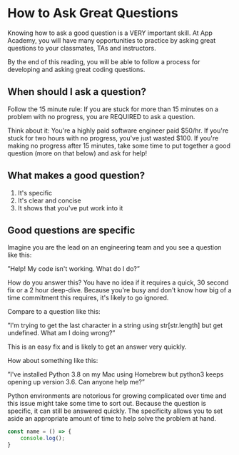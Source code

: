 # How to Ask Great Questions

Knowing how to ask a good question is a VERY important skill. At App Academy, you will have many opportunities to practice by asking great questions to your classmates, TAs and instructors.

By the end of this reading, you will be able to follow a process for developing and asking great coding questions.

## When should I ask a question?

Follow the 15 minute rule: If you are stuck for more than 15 minutes on a problem with no progress, you are REQUIRED to ask a question.

Think about it: You're a highly paid software engineer paid $50/hr. If you're stuck for two hours with no progress, you've just wasted $100. If you're making no progress after 15 minutes, take some time to put together a good question (more on that below) and ask for help!


## What makes a good question?

1. It's specific
2. It's clear and concise
3. It shows that you've put work into it


## Good questions are specific

Imagine you are the lead on an engineering team and you see a question like this:

”Help! My code isn't working. What do I do?”

How do you answer this? You have no idea if it requires a quick, 30 second fix or a 2 hour deep-dive. Because you're busy and don't know how big of a time commitment this requires, it's likely to go ignored.

Compare to a question like this:

”I'm trying to get the last character in a string using str[str.length] but get undefined. What am I doing wrong?”

This is an easy fix and is likely to get an answer very quickly.

How about something like this:

”I've installed Python 3.8 on my Mac using Homebrew but python3 keeps opening up version 3.6. Can anyone help me?”

Python environments are notorious for growing complicated over time and this issue might take some time to sort out. Because the question is specific, it can still be answered quickly. The specificity allows you to set aside an appropriate amount of time to help solve the problem at hand.

```javascript
const name = () => {
    console.log();
}

```